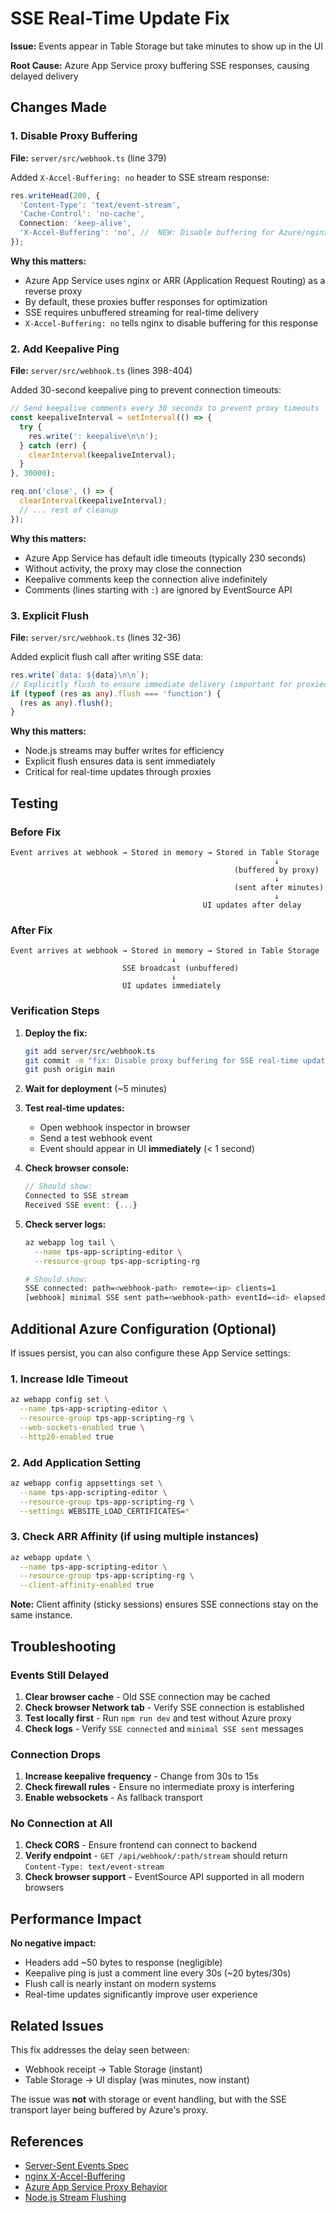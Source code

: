 # SSE Real-Time Update Fix

**Issue:** Events appear in Table Storage but take minutes to show up in the UI

**Root Cause:** Azure App Service proxy buffering SSE responses, causing delayed delivery

## Changes Made

### 1. Disable Proxy Buffering

**File:** `server/src/webhook.ts` (line 379)

Added `X-Accel-Buffering: no` header to SSE stream response:

```typescript
res.writeHead(200, {
  'Content-Type': 'text/event-stream',
  'Cache-Control': 'no-cache',
  Connection: 'keep-alive',
  'X-Accel-Buffering': 'no', //  NEW: Disable buffering for Azure/nginx proxies
});
```

**Why this matters:**
- Azure App Service uses nginx or ARR (Application Request Routing) as a reverse proxy
- By default, these proxies buffer responses for optimization
- SSE requires unbuffered streaming for real-time delivery
- `X-Accel-Buffering: no` tells nginx to disable buffering for this response

### 2. Add Keepalive Ping

**File:** `server/src/webhook.ts` (lines 398-404)

Added 30-second keepalive ping to prevent connection timeouts:

```typescript
// Send keepalive comments every 30 seconds to prevent proxy timeouts
const keepaliveInterval = setInterval(() => {
  try {
    res.write(': keepalive\n\n');
  } catch (err) {
    clearInterval(keepaliveInterval);
  }
}, 30000);

req.on('close', () => {
  clearInterval(keepaliveInterval);
  // ... rest of cleanup
});
```

**Why this matters:**
- Azure App Service has default idle timeouts (typically 230 seconds)
- Without activity, the proxy may close the connection
- Keepalive comments keep the connection alive indefinitely
- Comments (lines starting with `:`) are ignored by EventSource API

### 3. Explicit Flush

**File:** `server/src/webhook.ts` (lines 32-36)

Added explicit flush call after writing SSE data:

```typescript
res.write(`data: ${data}\n\n`);
// Explicitly flush to ensure immediate delivery (important for proxied connections)
if (typeof (res as any).flush === 'function') {
  (res as any).flush();
}
```

**Why this matters:**
- Node.js streams may buffer writes for efficiency
- Explicit flush ensures data is sent immediately
- Critical for real-time updates through proxies

## Testing

### Before Fix
```
Event arrives at webhook → Stored in memory → Stored in Table Storage
                                                           ↓
                                                  (buffered by proxy)
                                                           ↓
                                                  (sent after minutes)
                                                           ↓
                                           UI updates after delay 
```

### After Fix
```
Event arrives at webhook → Stored in memory → Stored in Table Storage
                                    ↓
                         SSE broadcast (unbuffered)
                                    ↓
                         UI updates immediately 
```

### Verification Steps

1. **Deploy the fix:**
   ```bash
   git add server/src/webhook.ts
   git commit -m "fix: Disable proxy buffering for SSE real-time updates"
   git push origin main
   ```

2. **Wait for deployment** (~5 minutes)

3. **Test real-time updates:**
   - Open webhook inspector in browser
   - Send a test webhook event
   - Event should appear in UI **immediately** (< 1 second)

4. **Check browser console:**
   ```javascript
   // Should show:
   Connected to SSE stream
   Received SSE event: {...}
   ```

5. **Check server logs:**
   ```bash
   az webapp log tail \
     --name tps-app-scripting-editor \
     --resource-group tps-app-scripting-rg
   
   # Should show:
   SSE connected: path=<webhook-path> remote=<ip> clients=1
   [webhook] minimal SSE sent path=<webhook-path> eventId=<id> elapsedMs=<5-10>
   ```

## Additional Azure Configuration (Optional)

If issues persist, you can also configure these App Service settings:

### 1. Increase Idle Timeout

```bash
az webapp config set \
  --name tps-app-scripting-editor \
  --resource-group tps-app-scripting-rg \
  --web-sockets-enabled true \
  --http20-enabled true
```

### 2. Add Application Setting

```bash
az webapp config appsettings set \
  --name tps-app-scripting-editor \
  --resource-group tps-app-scripting-rg \
  --settings WEBSITE_LOAD_CERTIFICATES=*
```

### 3. Check ARR Affinity (if using multiple instances)

```bash
az webapp update \
  --name tps-app-scripting-editor \
  --resource-group tps-app-scripting-rg \
  --client-affinity-enabled true
```

**Note:** Client affinity (sticky sessions) ensures SSE connections stay on the same instance.

## Troubleshooting

### Events Still Delayed

1. **Clear browser cache** - Old SSE connection may be cached
2. **Check browser Network tab** - Verify SSE connection is established
3. **Test locally first** - Run `npm run dev` and test without Azure proxy
4. **Check logs** - Verify `SSE connected` and `minimal SSE sent` messages

### Connection Drops

1. **Increase keepalive frequency** - Change from 30s to 15s
2. **Check firewall rules** - Ensure no intermediate proxy is interfering
3. **Enable websockets** - As fallback transport

### No Connection at All

1. **Check CORS** - Ensure frontend can connect to backend
2. **Verify endpoint** - `GET /api/webhook/:path/stream` should return `Content-Type: text/event-stream`
3. **Check browser support** - EventSource API supported in all modern browsers

## Performance Impact

 **No negative impact:**
- Headers add ~50 bytes to response (negligible)
- Keepalive ping is just a comment line every 30s (~20 bytes/30s)
- Flush call is nearly instant on modern systems
- Real-time updates significantly improve user experience

## Related Issues

This fix addresses the delay seen between:
- Webhook receipt → Table Storage (instant) 
- Table Storage → UI display (was minutes, now instant) 

The issue was **not** with storage or event handling, but with the SSE transport layer being buffered by Azure's proxy.

## References

- [Server-Sent Events Spec](https://html.spec.whatwg.org/multipage/server-sent-events.html)
- [nginx X-Accel-Buffering](https://nginx.org/en/docs/http/ngx_http_proxy_module.html#proxy_buffering)
- [Azure App Service Proxy Behavior](https://docs.microsoft.com/en-us/azure/app-service/)
- [Node.js Stream Flushing](https://nodejs.org/api/stream.html#writableflushcallback)

